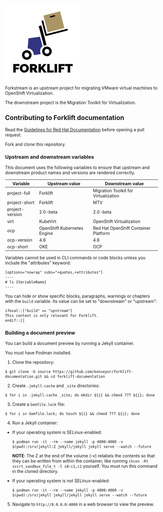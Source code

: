 ![logo](/documentation/images/forklift-logo-lightbg.png)

Forkstream is an upstream project for migrating VMware virtual machines to OpenShift Virtualization.

The downstream project is the Migration Toolkit for Virtualization.

## Contributing to Forklift documentation

Read the [Guidelines for Red Hat Documentation](https://redhat-documentation.github.io/) before opening a pull request.

Fork and clone this repository.

### Upstream and downstream variables

This document uses the following variables to ensure that upstream and downstream product names and versions are rendered correctly.

| Variable | Upstream value | Downstream value |
| -------- | -------------- | ---------------- |
| project-full | Forklift   | Migration Toolkit for Virtualization |
| project-short | Forklift | MTV |
| project-version | 2.0-beta | 2.0-beta |
| virt | KubeVirt | OpenShift Virtualization |
| ocp | OpenShift Kubernetes Engine | Red Hat OpenShift Container Platform |
| ocp-version   | 4.6 | 4.6 |
| ocp-short | OKE | OCP |

Variables cannot be used in CLI commands or code blocks unless you include the "attributes" keyword:

	[options="nowrap" subs="+quotes,+attributes"]
	----
	# ls {VariableName}
	----

You can hide or show specific blocks, paragraphs, warnings or chapters with the `build` variable. Its value can be set to "downstream" or "upstream":

	ifeval::["build" == "upstream"]
	This content is only relevant for Forklift.
	endif::[]

### Building a document preview

You can build a document preview by running a Jekyll container.

You must have Podman installed.

1. Clone the repository:
  ```console
  $ git clone -b source https://github.com/konveyor/forklift-documentation.git && cd forklift-documentation
  ```
2. Create `.jekyll-cache` and `_site` directories:
  ```console
  $ for i in .jekyll-cache _site; do mkdir ${i} && chmod 777 ${i}; done
  ```
3. Create a `Gemfile.lock` file:
  ```console
  $ for i in Gemfile.lock; do touch ${i} && chmod 777 ${i}; done
  ```
4. Run a Jekyll container:
- If your operating system is SELinux-enabled:

  ```console
  $ podman run -it --rm --name jekyll -p 4000:4000 -v $(pwd):/srv/jekyll:Z jekyll/jekyll jekyll serve --watch --future
  ```

  **NOTE**: The Z at the end of the volume (-v) relabels the contents so that they can be written from within the container, like running `chcon -Rt svirt_sandbox_file_t -l s0:c1,c2` yourself. You must run this command in the cloned directory.

- If your operating system is not SELinux-enabled:

  ```console
  $ podman run -it --rm --name jekyll -p 4000:4000 -v $(pwd):/srv/jekyll jekyll/jekyll jekyll serve --watch --future
  ```

5. Navigate to `http://0.0.0.0:4000` in a web browser to view the preview.
